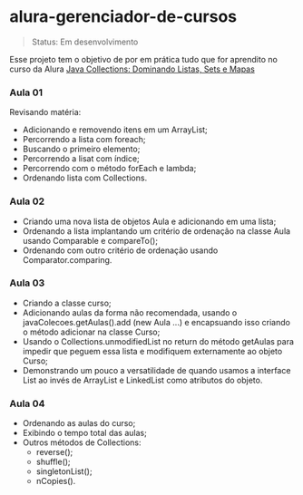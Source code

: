 # alura-gerenciador-de-cursos

> Status: Em desenvolvimento

Esse projeto tem o objetivo de por em prática tudo que for aprendito no curso da Alura [Java Collections: Dominando Listas, Sets e Mapas](https://www.alura.com.br/curso-online-java-collections)

### Aula 01
Revisando matéria:
* Adicionando e removendo itens em um ArrayList;
* Percorrendo a lista com foreach;
* Buscando o primeiro elemento;
* Percorrendo a lisat com índice;
* Percorrendo com o método forEach e lambda;
* Ordenando lista com Collections.

### Aula 02
* Criando uma nova lista de objetos Aula e adicionando em uma lista;
* Ordenando a lista implantando um critério de ordenação na classe Aula usando Comparable e compareTo();
* Ordenando com outro critério de ordenação usando Comparator.comparing.

### Aula 03
* Criando a classe curso;
* Adicionando aulas da forma não recomendada, usando o javaColecoes.getAulas().add (new Aula ...) e encapsuando isso criando o método adicionar na classe Curso;
* Usando o Collections.unmodifiedList no return do método getAulas para impedir que peguem essa lista e modifiquem externamente ao objeto Curso;
* Demonstrando um pouco a versatilidade de quando usamos a interface List ao invés de ArrayList e LinkedList como atributos do objeto.

### Aula 04
* Ordenando as aulas do curso;
* Exibindo o tempo total das aulas;
* Outros métodos de Collections:
    * reverse();
    * shuffle();
    * singletonList();
    * nCopies().
